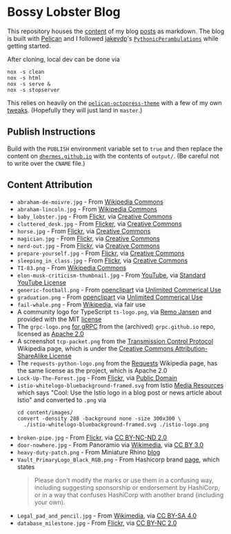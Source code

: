 # Bossy Lobster Blog

This repository houses the [content][1] of my blog [posts][2]
as markdown. The blog is built with [Pelican][8] and I followed
[jakevdp][10]'s [`PythonicPerambulations`][9] while getting started.

After cloning, local dev can be done via

```
nox -s clean
nox -s html
nox -s serve &
nox -s stopserver
```

This relies on heavily on the [`pelican-octopress-theme`][6] with
a few of my own [tweaks][7]. (Hopefully they will just land in
`master`.)

## Publish Instructions

Build with the `PUBLISH` environment variable set to `true` and then
replace the content on [`dhermes.github.io`][3] with the contents
of `output/`. (Be careful not to write over the `CNAME` file.)

## Content Attribution

- `abraham-de-moivre.jpg` - From [Wikipedia Commons][11]
- `abraham-lincoln.jpg` - From [Wikipedia Commons][12]
- `baby_lobster.jpg` - From [Flickr][19], via [Creative Commons][14]
- `cluttered_desk.jpg` - From [Flicker][20], via [Creative Commons][17]
- `horse.jpg` - From [Flickr][16], via [Creative Commons][17]
- `magician.jpg` - From [Flickr][18], via [Creative Commons][17]
- `nerd-out.jpg` - From [Flickr][22], via [Creative Commons][17]
- `prepare-yourself.jpg` - From [Flickr][15], via [Creative Commons][14]
- `sleeping_in_class.jpg` - From [Flickr][21], via [Creative Commons][17]
- `TI-83.png` - From [Wikipedia Commons][13]
- `elon-musk-criticism-thumbnail.jpg` - From [YouTube][23],
  via [Standard YouTube License][24]
- `generic-football.png` - From [openclipart][26] via
  [Unlimited Commerical Use][25]
- `graduation.png` - From [openclipart][27] via
  [Unlimited Commerical Use][25]
- `fail-whale.png` - From [Wikipedia][28], via fair use
- A community logo for TypeScript `ts-logo.png`, via [Remo Jansen][29] and
  provided with the MIT [license][30]
- The `grpc-logo.png` [for gRPC][31] from the (archived) `grpc.github.io`
  repo, licensed as [Apache 2.0][32]
- A screenshot `tcp-packet.png` from the [Transmission Control Protocol][33]
  Wikipedia page, which is under the
  [Creative Commons Attribution-ShareAlike License][34]
- The `requests-python-logo.png` from the [Requests][35] Wikipedia page, has
  the same license as the project, which is Apache 2.0
- `Lock-Up-The-Forest.jpg` - From [Flickr][37], via [Public Domain][36]
- `istio-whitelogo-bluebackground-framed.svg` from Istio [Media Resources][38]
  which says "Cool: Use the Istio logo in a blog post or news article about
  Istio" and converted to `.png` via
  ```
  cd content/images/
  convert -density 288 -background none -size 300x300 \
    ./istio-whitelogo-bluebackground-framed.svg ./istio-logo.png
  ```
- `broken-pipe.jpg` - From [Flickr][39], via [CC BY-NC-ND 2.0][40]
- `door-nowhere.jpg` - From Panoramio via [Wikimedia][41], via [CC BY 3.0][42]
- `heavy-duty-patch.png` - From Miniature Rhino [blog][43]
- `Vault_PrimaryLogo_Black_RGB.png` - From Hashicorp brand [page][44], which
  states
  > Please don't modify the marks or use them in a confusing way, including
  > suggesting sponsorship or endorsement by HashiCorp, or in a way that
  > confuses HashiCorp with another brand (including your own).
- `Legal_pad_and_pencil.jpg` - From [Wikimedia][45], via [CC BY-SA 4.0][46]
- `database_milestone.jpg` - From [Flickr][47], via [CC BY-NC 2.0][48]

[1]: https://github.com/dhermes/dhermes.github.io
[2]: https://blog.bossylobster.com
[3]: https://github.com/dhermes/dhermes.github.io
[6]: https://github.com/duilio/pelican-octopress-theme
[7]: https://github.com/dhermes/pelican-octopress-theme
[8]: http://docs.getpelican.com/en/3.5.0/
[9]: https://github.com/jakevdp/PythonicPerambulations
[10]: https://twitter.com/jakevdp
[11]: http://upload.wikimedia.org/wikipedia/commons/1/1b/Abraham_de_moivre.jpg
[12]: http://en.wikipedia.org/wiki/File:Abraham_Lincoln_November_1863.jpg
[13]: http://en.wikipedia.org/wiki/File:TI-83.png
[14]: https://creativecommons.org/licenses/by/2.0/
[15]: https://flic.kr/p/65i1j
[16]: https://flic.kr/p/5ccWFq
[17]: https://creativecommons.org/licenses/by-sa/2.0/
[18]: https://flic.kr/p/9hBrtv
[19]: https://flic.kr/p/h9PhFv
[20]: https://flic.kr/p/n4XLG
[21]: https://flic.kr/p/E8Mz7
[22]: https://flic.kr/p/EWAVi
[23]: http://img.youtube.com/vi/NU7W7qe2R0A/0.jpg
[24]: https://www.youtube.com/static?template=terms
[25]: https://openclipart.org/unlimited-commercial-use-clipart
[26]: https://openclipart.org/detail/102853/football
[27]: https://openclipart.org/detail/178476/graduation-penguin
[28]: https://en.wikipedia.org/wiki/File:Failwhale.png
[29]: https://github.com/remojansen/logo.ts
[30]: https://github.com/remojansen/logo.ts/blob/5b4f0df433a5301aee0180582a8782bfbc9a0739/LICENSE
[31]: https://github.com/grpc/grpc.github.io/blob/80f02e605ca324131c21335087fd3189a1854cb2/img/grpc_square_reverse_4x.png
[32]: https://github.com/grpc/grpc.github.io/blob/80f02e605ca324131c21335087fd3189a1854cb2/LICENSE
[33]: https://en.wikipedia.org/wiki/Transmission_Control_Protocol
[34]: https://en.wikipedia.org/wiki/Wikipedia:Text_of_Creative_Commons_Attribution-ShareAlike_3.0_Unported_License
[35]: https://en.wikipedia.org/wiki/File:Requests_Python_Logo.png
[36]: https://creativecommons.org/publicdomain/zero/1.0/
[37]: https://flic.kr/p/X1cKzX
[38]: https://istio.io/latest/about/media-resources/
[39]: https://flic.kr/p/2zaGo
[40]: https://creativecommons.org/licenses/by-nc-nd/2.0/
[41]: https://commons.wikimedia.org/wiki/File:A_Door_In_The_Middle_Of_Nowhere_-_panoramio.jpg
[42]: https://creativecommons.org/licenses/by/3.0/deed.en
[43]: https://miniaturerhino.myshopify.com/blogs/news/easy-patching-for-heavy-duty-fabrics
[44]: https://www.hashicorp.com/brand
[45]: https://commons.wikimedia.org/wiki/File:Legal_pad_and_pencil.jpg
[46]: https://creativecommons.org/licenses/by-sa/4.0/deed.en
[47]: https://flic.kr/p/2maimQh
[48]: https://creativecommons.org/licenses/by-nc/2.0/
